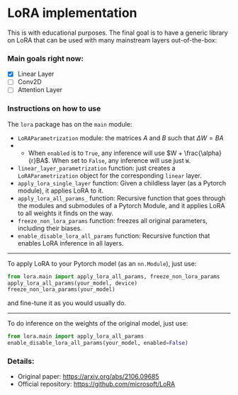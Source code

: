 # LoRA implementation

This is with educational purposes.  The final goal is to have a generic library on LoRA that can be used with many mainstream layers out-of-the-box:

### Main goals right now:

- [x] Linear Layer
- [ ] Conv2D
- [ ] Attention Layer

### Instructions on how to use

The `lora` package has on the `main` module:
- `LoRAParametrization` module: the matrices $A$ and $B$ such that $\Delta W = BA$
- 
  - When `enabled` is to `True`, any inference will use $W + \frac{\alpha}{r}BA$. When set to `False`, any inference will use just `W`. 
- `linear_layer_parametrization` function: just creates a `LoRAParametrization` object for the corresponding `linear` layer.
- `apply_lora_single_layer` function: Given a childless layer (as a Pytorch module), it applies LoRA to it.
- `apply_lora_all_params_` function: Recursive function that goes through the modules and submodules of a Pytorch Module, and it applies LoRA to all weights it finds on the way.
- `freeze_non_lora_params` function: freezes all original parameters, including their biases.
- `enable_disable_lora_all_params` function: Recursive function that enables LoRA inference in all layers.

--- 
To apply LoRA to your Pytorch model (as an `nn.Module`), just use:
```Python
from lora.main import apply_lora_all_params, freeze_non_lora_params
apply_lora_all_params(your_model, device)
freeze_non_lora_params(your_model)
```
and fine-tune it as you would usually do.

---

To do inference on the weights of the original model, just use:
```Python
from lora.main import apply_lora_all_params
enable_disable_lora_all_params(your_model, enabled=False)
```


### Details:
- Original paper: https://arxiv.org/abs/2106.09685
- Official repository: https://github.com/microsoft/LoRA
 

